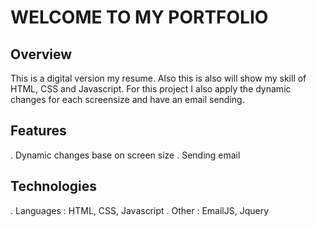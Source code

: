 # WELCOME TO MY PORTFOLIO

## Overview
  This is a digital version my resume. Also this is also will show my skill of HTML, CSS and Javascript.
  For this project I also apply the dynamic changes for each screensize and have an email sending.
## Features
. Dynamic changes base on screen size
. Sending email 
## Technologies
. Languages : HTML, CSS, Javascript
. Other : EmailJS, Jquery
